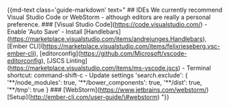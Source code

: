 {{md-text class='guide-markdown' text=" \#\# IDEs We currently recommend
Visual Studio Code or WebStorm - although editors are really a personal
preference. \#\#\# \[Visual Studio
Code\](https://code.visualstudio.com/) - Enable 'Auto Save' - Install
\[Handlebars\](https://marketplace.visualstudio.com/items/andrejunges.Handlebars),
\[Ember
CLI\](https://marketplace.visualstudio.com/items/felixrieseberg.vsc-ember-cli),
\[editorconfig\](https://github.com/Microsoft/vscode-editorconfig),
\[JSCS
Linting\](https://marketplace.visualstudio.com/items/ms-vscode.jscs) -
Terminal shortcut: command-shift-c - Update settings 'search.exclude': {
'\*\*/node\_modules': true, '\*\*/bower\_components': true, '\*\*/dist':
true, '\*\*/tmp': true } \#\#\#
\[WebStorm\](https://www.jetbrains.com/webstorm/)
\[Setup\](http://ember-cli.com/user-guide/\#webstorm) "}}
